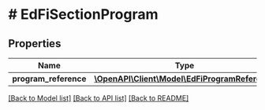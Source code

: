 # # EdFiSectionProgram

## Properties

Name | Type | Description | Notes
------------ | ------------- | ------------- | -------------
**program_reference** | [**\OpenAPI\Client\Model\EdFiProgramReference**](EdFiProgramReference.md) |  |

[[Back to Model list]](../../README.md#models) [[Back to API list]](../../README.md#endpoints) [[Back to README]](../../README.md)

